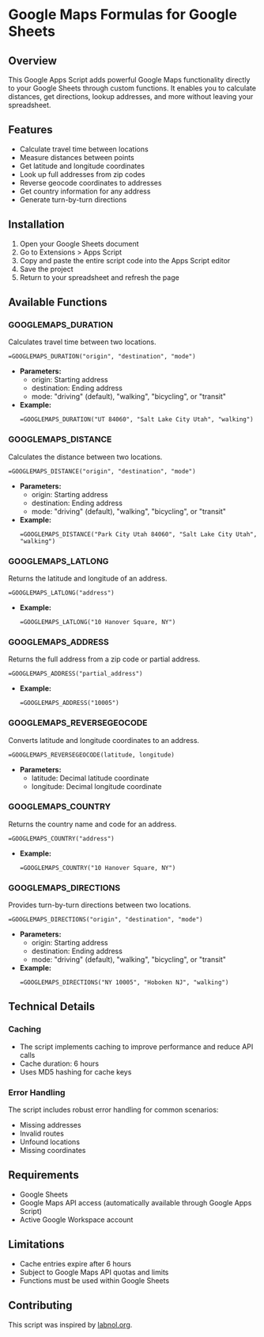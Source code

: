 # Google Maps Formulas for Google Sheets

## Overview
This Google Apps Script adds powerful Google Maps functionality directly to your Google Sheets through custom functions. It enables you to calculate distances, get directions, lookup addresses, and more without leaving your spreadsheet.

## Features
- Calculate travel time between locations
- Measure distances between points
- Get latitude and longitude coordinates
- Look up full addresses from zip codes
- Reverse geocode coordinates to addresses
- Get country information for any address
- Generate turn-by-turn directions

## Installation

1. Open your Google Sheets document
2. Go to Extensions > Apps Script
3. Copy and paste the entire script code into the Apps Script editor
4. Save the project
5. Return to your spreadsheet and refresh the page

## Available Functions

### GOOGLEMAPS_DURATION
Calculates travel time between two locations.
```
=GOOGLEMAPS_DURATION("origin", "destination", "mode")
```
- **Parameters:**
  - origin: Starting address
  - destination: Ending address
  - mode: "driving" (default), "walking", "bicycling", or "transit"
- **Example:**
  ```
  =GOOGLEMAPS_DURATION("UT 84060", "Salt Lake City Utah", "walking")
  ```

### GOOGLEMAPS_DISTANCE
Calculates the distance between two locations.
```
=GOOGLEMAPS_DISTANCE("origin", "destination", "mode")
```
- **Parameters:**
  - origin: Starting address
  - destination: Ending address
  - mode: "driving" (default), "walking", "bicycling", or "transit"
- **Example:**
  ```
  =GOOGLEMAPS_DISTANCE("Park City Utah 84060", "Salt Lake City Utah", "walking")
  ```

### GOOGLEMAPS_LATLONG
Returns the latitude and longitude of an address.
```
=GOOGLEMAPS_LATLONG("address")
```
- **Example:**
  ```
  =GOOGLEMAPS_LATLONG("10 Hanover Square, NY")
  ```

### GOOGLEMAPS_ADDRESS
Returns the full address from a zip code or partial address.
```
=GOOGLEMAPS_ADDRESS("partial_address")
```
- **Example:**
  ```
  =GOOGLEMAPS_ADDRESS("10005")
  ```

### GOOGLEMAPS_REVERSEGEOCODE
Converts latitude and longitude coordinates to an address.
```
=GOOGLEMAPS_REVERSEGEOCODE(latitude, longitude)
```
- **Parameters:**
  - latitude: Decimal latitude coordinate
  - longitude: Decimal longitude coordinate

### GOOGLEMAPS_COUNTRY
Returns the country name and code for an address.
```
=GOOGLEMAPS_COUNTRY("address")
```
- **Example:**
  ```
  =GOOGLEMAPS_COUNTRY("10 Hanover Square, NY")
  ```

### GOOGLEMAPS_DIRECTIONS
Provides turn-by-turn directions between two locations.
```
=GOOGLEMAPS_DIRECTIONS("origin", "destination", "mode")
```
- **Parameters:**
  - origin: Starting address
  - destination: Ending address
  - mode: "driving" (default), "walking", "bicycling", or "transit"
- **Example:**
  ```
  =GOOGLEMAPS_DIRECTIONS("NY 10005", "Hoboken NJ", "walking")
  ```

## Technical Details

### Caching
- The script implements caching to improve performance and reduce API calls
- Cache duration: 6 hours
- Uses MD5 hashing for cache keys

### Error Handling
The script includes robust error handling for common scenarios:
- Missing addresses
- Invalid routes
- Unfound locations
- Missing coordinates

## Requirements
- Google Sheets
- Google Maps API access (automatically available through Google Apps Script)
- Active Google Workspace account

## Limitations
- Cache entries expire after 6 hours
- Subject to Google Maps API quotas and limits
- Functions must be used within Google Sheets

## Contributing
This script was inspired by [labnol.org](https://labnol.org/google-maps-formulas-for-sheets-200817). 
